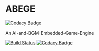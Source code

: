 # ABEGE

[![Codacy Badge](https://api.codacy.com/project/badge/Grade/650e633030644ff1a4373c88615e1bff)](https://www.codacy.com/app/hs1145/ABEGE?utm_source=github.com&utm_medium=referral&utm_content=ABEGE-dev/ABEGE&utm_campaign=badger)

An AI-and-BGM-Embedded-Game-Engine

[![Build Status](https://travis-ci.org/ABEGE-dev/ABEGE.svg?branch=master)](https://travis-ci.org/ABEGE-dev/ABEGE)
[![Codacy Badge](https://api.codacy.com/project/badge/Grade/650e633030644ff1a4373c88615e1bff)](https://www.codacy.com/app/hs1145/ABEGE?utm_source=github.com&amp;utm_medium=referral&amp;utm_content=ABEGE-dev/ABEGE&amp;utm_campaign=Badge_Grade)
